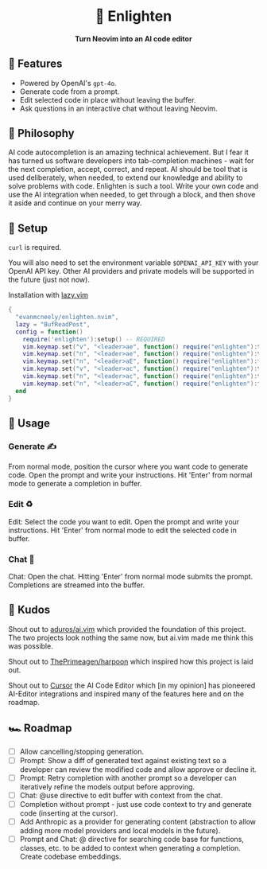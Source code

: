 <div align="center">

# 🤖 Enlighten

#### Turn Neovim into an AI code editor

</div>

## 🥖 Features

- Powered by OpenAI's `gpt-4o`.
- Generate code from a prompt.
- Edit selected code in place without leaving the buffer.
- Ask questions in an interactive chat without leaving Neovim.

## 📖 Philosophy

AI code autocompletion is an amazing technical achievement. But I fear it has turned us software developers into tab-completion machines - wait for the next completion, accept, correct, and repeat. AI should be tool that is used deliberately, when needed, to extend our knowledge and ability to solve problems with code. Enlighten is such a tool. Write your own code and use the AI integration when needed, to get through a block, and then shove it aside and continue on your merry way.

## 💾 Setup

`curl` is required.

You will also need to set the environment variable `$OPENAI_API_KEY` with your OpenAI API key. Other AI providers and private models will be supported in the future (just not now).

Installation with [lazy.vim](https://github.com/folke/lazy.nvim)

```lua
{
  "evanmcneely/enlighten.nvim",
  lazy = "BufReadPost",
  config = function()
    require('enlighten'):setup() -- REQUIRED
    vim.keymap.set("v", "<leader>ae", function() require("enlighten"):toggle_prompt() end)
    vim.keymap.set("n", "<leader>ae", function() require("enlighten"):toggle_prompt() end)
    vim.keymap.set("n", "<leader>aE", function() require("enlighten"):focus_prompt() end)
    vim.keymap.set("v", "<leader>ac", function() require("enlighten"):toggle_chat() end)
    vim.keymap.set("n", "<leader>ac", function() require("enlighten"):toggle_chat() end)
    vim.keymap.set("n", "<leader>aC", function() require("enlighten"):focus_chat() end)
  end
}
```

## 📖 Usage

### Generate ✍️

From normal mode, position the cursor where you want code to generate code. Open the prompt and write your instructions. Hit 'Enter' from normal mode to generate a completion in buffer.

### Edit ♻️

Edit: Select the code you want to edit. Open the prompt and write your instructions. Hit 'Enter' from normal mode to edit the selected code in buffer.

### Chat 💬

Chat: Open the chat. Hitting 'Enter' from normal mode submits the prompt. Completions are streamed into the buffer.

## 🌠 Kudos

Shout out to [aduros/ai.vim](https://github.com/aduros/ai.vim) which provided the foundation of this project. The two projects look nothing the same now, but ai.vim made me think this was possible.

Shout out to [ThePrimeagen/harpoon](https://github.com/ThePrimeagen/harpoon/tree/harpoon2) which inspired how this project is laid out.

Shout out to [Cursor](https://www.cursor.com/) the AI Code Editor which [in my opinion] has pioneered AI-Editor integrations and inspired many of the features here and on the roadmap.

## 🏎️ Roadmap

- [ ] Allow cancelling/stopping generation.
- [ ] Prompt: Show a diff of generated text against existing text so a developer can review the modified code and allow approve or decline it.
- [ ] Prompt: Retry completion with another prompt so a developer can iteratively refine the models output before approving.
- [ ] Chat: @use directive to edit buffer with context from the chat.
- [ ] Completion without prompt - just use code context to try and generate code (inserting at the cursor).
- [ ] Add Anthropic as a provider for generating content (abstraction to allow adding more model providers and local models in the future).
- [ ] Prompt and Chat: @ directive for searching code base for functions, classes, etc. to be added to context when generating a completion. Create codebase embeddings.
